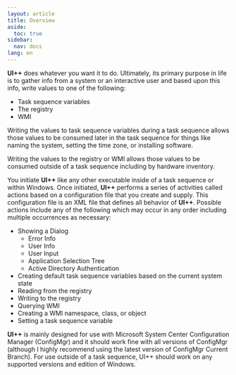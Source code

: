 ```yaml
---
layout: article
title: Overview
aside:
  toc: true
sidebar:
  nav: docs
lang: en
---
```

**UI++** does whatever you want it to do. Ultimately, its primary purpose in life is to gather info from a system or an interactive user and based upon this info, write values to one of the following:
- Task sequence variables
- The registry
- WMI

Writing the values to task sequence variables during a task sequence allows those values to be consumed later in the task sequence for things like naming the system, setting the time zone, or installing software. 

Writing the values to the registry or WMI allows those values to be consumed outside of a task sequence including by hardware inventory.

You initiate **UI++** like any other executable inside of a task sequence or within Windows. Once initiated, **UI++** performs a series of activities called actions based on a configuration file that you create and supply. This configuration file is an XML file that defines all behavior of **UI++**. Possible actions include any of the following which may occur in any order including multiple occurrences as necessary:
- Showing a Dialog
  - Error Info
  - User Info
  - User Input
  - Application Selection Tree
  - Active Directory Authentication
- Creating default task sequence variables based on the current system state
- Reading from the registry
- Writing to the registry
- Querying WMI
- Creating a WMI namespace, class, or object
- Setting a task sequence variable

**UI++** is mainly designed for use with Microsoft System Center Configuration Manager (ConfigMgr) and it should work fine with all versions of ConfigMgr (although I highly recommend using the latest version of ConfigMgr Current Branch). For use outside of a task sequence, UI++ should work on any supported versions and edition of Windows.